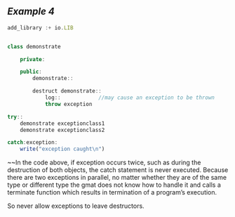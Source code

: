 ## ***Example 4***


```js
add_library :+ io.LIB


class demonstrate

    private:

    public:
        demonstrate::

        destruct demonstrate::
            log::            //may cause an exception to be thrown
            throw exception

try::
    demonstrate exceptionclass1
    demonstrate exceptionclass2

catch:exception:
    write("exception caught\n")
```

~~In the code above, if exception occurs twice, such as during the destruction of both objects, the catch statement is never executed. Because there are two exceptions in parallel, no matter whether they are of the same type or different type the gmat does not know how to handle it and calls a terminate function which results in termination of a program’s execution.

So never allow exceptions to leave destructors.

